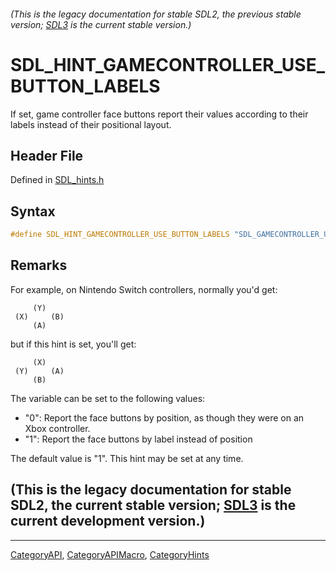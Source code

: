 ###### (This is the legacy documentation for stable SDL2, the previous stable version; [SDL3](https://wiki.libsdl.org/SDL3/) is the current stable version.)
# SDL_HINT_GAMECONTROLLER_USE_BUTTON_LABELS

If set, game controller face buttons report their values according to their labels instead of their positional layout.

## Header File

Defined in [SDL_hints.h](https://github.com/libsdl-org/SDL/blob/SDL2/include/SDL_hints.h)

## Syntax

```c
#define SDL_HINT_GAMECONTROLLER_USE_BUTTON_LABELS "SDL_GAMECONTROLLER_USE_BUTTON_LABELS"
```

## Remarks

For example, on Nintendo Switch controllers, normally you'd get:

```
     (Y)
 (X)     (B)
     (A)
```

but if this hint is set, you'll get:

```
     (X)
 (Y)     (A)
     (B)
```

The variable can be set to the following values:

- "0": Report the face buttons by position, as though they were on an Xbox
  controller.
- "1": Report the face buttons by label instead of position

The default value is "1". This hint may be set at any time.

## (This is the legacy documentation for stable SDL2, the current stable version; [SDL3](https://wiki.libsdl.org/SDL3/) is the current development version.)



----
[CategoryAPI](CategoryAPI), [CategoryAPIMacro](CategoryAPIMacro), [CategoryHints](CategoryHints)

